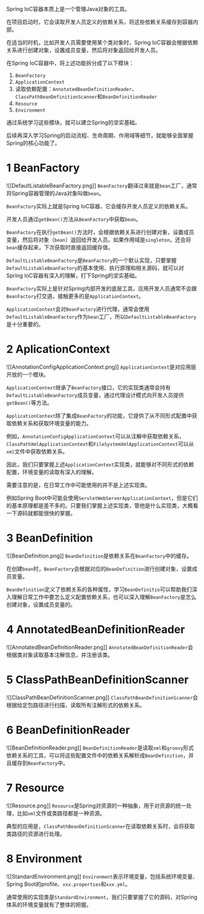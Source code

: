 Spring IoC容器本质上是一个管理Java对象的工具。

在项目启动时，它会读取开发人员定义的依赖关系，将这些依赖关系缓存到容器内部。

在适当的时机，比如开发人员需要使用某个类对象时，Spring IoC容器会根据依赖关系进行创建对象，设置成员变量，然后将对象返回给开发人员。

在Spring IoC容器中，将上述功能拆分成了以下模块：
1. `BeanFactory`
2. `ApplicationContext`
4. 读取依赖配置：`AnnotatedBeanDefinitionReader`、`ClassPathBeanDefinitionScanner`和`BeanDefinitionReader`
5. `Resource`
6. `Environment`

通过系统学习这些模块，就可以建立Spring的坚实基础。

后续再深入学习Spring的启动流程、生命周期、作用域等细节，就能够全面掌握Spring的核心功能了。

# 1 BeanFactory
![[DefaultListableBeanFactory.png]]
`BeanFactory`翻译过来就是`bean`工厂，通常将Spring容器管理的Java对象叫做`bean`。

`BeanFactory`实际上就是Spring IoC容器，它会缓存开发人员定义的依赖关系。

开发人员通过`getBean()`方法从`BeanFactory`中获取`bean`。

`BeanFactory`在执行`getBean()`方法时，会根据依赖关系进行创建对象，设置成员变量，然后将对象（`bean`）返回给开发人员。如果作用域是`singleton`，还会将`bean`缓存起来，下次获取时直接返回缓存值。

`DefaultListableBeanFactory`是`BeanFactory`的一个默认实现，只要掌握`DefaultListableBeanFactory`的基本使用、执行原理和相关源码，就可以对Spring IoC容器有深入的理解，打下Spring的坚实基础。

`BeanFactory`实际上是针对Spring内部开发的底层工具，应用开发人员通常不会跟`BeanFactory`打交道，接触更多的是`ApplicationContext`。

`ApplicationContext`会对`BeanFactory`进行代理，通常会使用`DefaultListableBeanFactory`作为`bean`工厂，所以`DefaultListableBeanFactory`是十分重要的。

# 2 AplicationContext
![[AnnotationConfigApplicationContext.png]]
`ApplicationContext`是对应用层开放的一个模块。

`ApplicationContext`继承了`BeanFactory`接口，它的实现类通常会持有`DefaultListableBeanFactory`成员变量，通过代理设计模式向开发人员提供`getBean()`等方法。

`ApplicationContext`除了集成`BeanFactory`的功能，它提供了从不同形式配置中获取依赖关系和获取环境变量的能力。

例如，`AnnotationConfigApplicationContext`可以从注解中获取依赖关系，`ClassPathXmlApplicationContext`和`FileSystemXmlApplicationContext`可以从`xml`文件中获取依赖关系。

因此，我们只要掌握上述`ApplicationContext`实现类，就能够对不同形式的依赖配置，环境变量的读取有深入的理解。

需要注意的是，在日常工作中可能使用的并不是上述实现类。

例如Spring Boot中可能会使用`ServletWebServerApplicationContext`，但是它们的基本原理都是差不多的。只要我们掌握上述实现类，管他是什么实现类，大概看一下源码就都能很快的掌握。

# 3 BeanDefinition
![[BeanDefinition.png]]
`BeanDefinition`是依赖关系在`BeanFactory`中的缓存。

在创建`bean`时，`BeanFactory`会根据对应的`BeanDefinition`进行创建对象，设置成员变量。

`BeanDefinition`定义了依赖关系的各种属性，学习`BeanDefinitio`可以帮助我们深入理解日常工作中要怎么定义配置依赖关系，也可以深入理解`BeanFactory`是怎么创建对象，设置成员变量的。

# 4 AnnotatedBeanDefinitionReader
![[AnnotatedBeanDefinitionReader.png]]
`AnnotatedBeanDefinitionReader`会根据类对象读取基本注解信息，并注册该类。

# 5 ClassPathBeanDefinitionScanner
![[ClassPathBeanDefinitionScanner.png]]
`ClassPathBeanDefinitionScanner`会根据给定包路径进行扫描，读取所有注解形式的依赖关系。

# 6 BeanDefinitionReader
![[BeanDefinitionReader.png]]
`BeanDefinitionReader`是读取`xml`和`groovy`形式依赖关系的工具，可以将这些配置文件中的依赖关系解析成`BeanDefinition`，并且缓存到`BeanFactory`中。

# 7 Resource
![[Resource.png]]
`Resource`是Spring对资源的一种抽象，用于对资源的统一处理，比如`xml`文件或类路径都是一种资源。

典型的应用是，`ClassPathBeanDefinitionScanner`在读取依赖关系时，会将获取类路径的资源进行处理。

# 8 Environment
![[StandardEnvironment.png]]
`Environment`表示环境变量，包括系统环境变量、Spring Boot的profile、`xxx.properties`和`xxx.yml`。

通常使用的实现类是`StandardEnvironment`，我们只要掌握了它的源码，对Spring体系的环境变量就有了整体的把握。